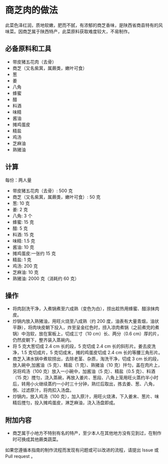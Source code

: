 # 商芝肉的做法

此菜色泽红润，质地软嫩，肥而不腻，有浓郁的商芝香味，是陕西省商县特有的风味菜。因商芝属于陕西特产，此菜原料获取难度较大，不易制作。

## 必备原料和工具

- 带皮猪五花肉（去骨）
- 商芝（又名紫萁，属蕨类，嫩叶可食）
- 葱
- 姜
- 八角
- 蜂蜜
- 醋
- 料酒
- 味精
- 酱油
- 摊鸡蛋皮
- 精盐
- 鸡汤
- 芝麻油
- 熟猪油

## 计算

每份：两人量

- 带皮猪五花肉（去骨）: 500 克
- 商芝（又名紫萁，属蕨类，嫩叶可食）: 50 克
- 葱: 10 克
- 姜: 2 克
- 八角: 3 个
- 蜂蜜: 15 克
- 醋: 5 克
- 料酒: 15 克
- 味精: 1.5 克
- 酱油: 10 克
- 摊鸡蛋皮:一张约 15 克
- 精盐: 1 克
- 鸡汤: 200 克
- 芝麻油: 10 克
- 熟猪油: 2000 克（消耗约 60 克）

## 操作

- 将肉刮洗干净，入煮锅煮至六成熟（变色为白），捞出趁热用蜂蜜、醋涂抹肉皮。
- 炒锅内放入熟猪油，用旺火烧至八成熟（约 200 度，油表有大量青烟，油状平静），将肉块皮朝下投入，炸至呈金红色时，捞入凉肉煮锅（之前煮完的煮锅）中泡软，放在案板上，切成三寸（10 cm）长、两分（0.6 cm）厚的片，仍然皮朝下，整齐装入蒸碗内。
- 将 5 克大葱切成 2.4 cm 长的段，5 克切成 2.4 cm 长的斜形片。姜去皮洗净，1.5 克切成片，5 克切成末，摊的鸡蛋皮切成 2.4 cm 长的等腰三角形片。
- 商芝入沸水锅中煮软捞出，去除老茎、杂质，淘洗干净，切成 3 cm 长的段，放入碗中,加酱油（5 克）、精盐（1 克）、熟猪油（10 克）拌匀，盖在肉片上，另将鸡汤（100 克）放入一小碗中，加酱油（5 克）、精盐（0.5 克）、料酒（15 克）搅匀，浇入蒸碗，再放入姜片、葱段、八角上笼用旺火蒸约半小时后，转用小火继续蒸约一小时三十分钟，熟烂后取出，拣去姜、葱、八角，倒、过滤原汁，将肉扣入汤盘。
- 炒锅内，放入鸡汤（100 克），加入原汁，用旺火烧沸，下入姜末、葱片、味精后搅匀，投入摊鸡蛋皮，淋芝麻油，浇入汤盘即成。

## 附加内容

- 商芝属于小地方不特别有名的特产，至少本人在其他地方没有见到过，在制作时可换成其他蕨类蔬菜。

如果您遵循本指南的制作流程而发现有问题或可以改进的流程，请提出 Issue 或 Pull request 。
